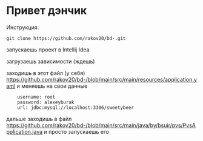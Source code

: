 # Привет дэнчик

Инструкция:

```
git clone https://github.com/rakov20/bd-.git
```

запускаешь проект в Intellij Idea

загрузаешь зависимости (ждешь)

заходишь в этот файл (у себя) https://github.com/rakov20/bd-/blob/main/src/main/resources/application.yaml
и меняешь на свои данные
```
    username: root
    password: alexeyburak
    url: jdbc:mysql://localhost:3306/sweetybeer
```

дальше заходишь в файл https://github.com/rakov20/bd-/blob/main/src/main/java/by/bsuir/pvs/PvsApplication.java
и просто запускаешь его



